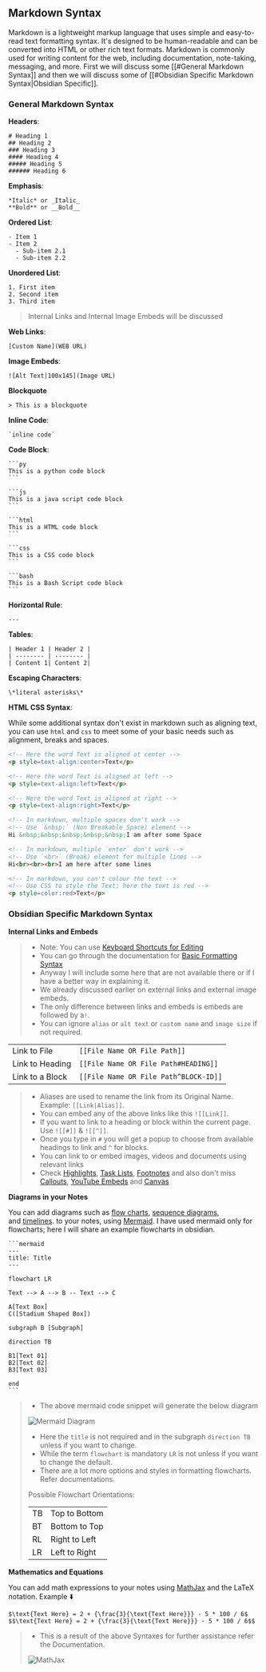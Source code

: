 ## Markdown Syntax

Markdown is a lightweight markup language that uses simple and easy-to-read text formatting syntax. It's designed to be human-readable and can be converted into HTML or other rich text formats. Markdown is commonly used for writing content for the web, including documentation, note-taking, messaging, and more. First we will discuss some [[#General Markdown Syntax]] and then we will discuss some of [[#Obsidian Specific Markdown Syntax|Obsidian Specific]].

### General Markdown Syntax

**Headers**:

```
# Heading 1
## Heading 2
### Heading 3
#### Heading 4
##### Heading 5
###### Heading 6
```

**Emphasis**:

```
*Italic* or _Italic_
**Bold** or __Bold__
```

**Ordered List**:

```
- Item 1
- Item 2
  - Sub-item 2.1
  - Sub-item 2.2
```

**Unordered List**:

```
1. First item
2. Second item
3. Third item
```


>  Internal Links and Internal Image Embeds will be discussed


**Web Links**: 

```
[Custom Name](WEB URL)
```

**Image Embeds**:

```
![Alt Text|100x145](Image URL)
```

**Blockquote**

```
> This is a blockquote
```

**Inline Code**:

```
`inline code`
```

**Code Block**:

````
```py
This is a python code block
```

```js
This is a java script code block
```

```html
This is a HTML code block
```

```css
This is a CSS code block
```

```bash
This is a Bash Script code block
```
````

**Horizontal Rule**:

```
---
```

**Tables**:

```
| Header 1 | Header 2 |
| -------- | -------- |
| Content 1| Content 2|
```

**Escaping Characters**:
```
\*literal asterisks\*
```

**HTML CSS Syntax**: 

While some additional syntax don't exist in markdown such as aligning text, you can use `html` and `css` to meet some of your basic needs such as alignment, breaks and spaces.


```html
<!-- Here the word Text is aligned at center -->
<p style=text-align:center>Text</p>

<!-- Here the word Text is aligned at left -->
<p style=text-align:left>Text</p>

<!-- Here the word Text is aligned at right -->
<p style=text-align:right>Text</p>

<!-- In markdown, multiple spaces don't work -->
<!-- Use `&nbsp;` (Non Breakable Space) element -->
Hi &nbsp;&nbsp;&nbsp;&nbsp;&nbsp;I am after some Space

<!-- In markdown, multiple `enter` don't work -->
<!-- Use `<br>` (Break) element for multiple lines -->
Hi<br><br><br>I am here after some lines

<!-- In markdown, you can't colour the text -->
<!-- Use CSS to style the Text; here the text is red -->
<p style=color:red>Text</p>
```


### Obsidian Specific Markdown Syntax

**Internal Links and Embeds**

> - Note: You can use [Keyboard Shortcuts for Editing](https://help.obsidian.md/Editing+and+formatting/Keyboard+shortcuts+for+editing)
> - You can go through the documentation for [Basic Formatting Syntax](https://help.obsidian.md/Editing+and+formatting/Basic+formatting+syntax#Code+blocks)
> - Anyway I will include some here that are not available there or if I have a better way in explaining it.
> - We already discussed earlier on external links and external image embeds.
> - The only difference between links and embeds is embeds are followed by a`!`.
> - You can ignore `alias` or `alt text` or `custom name` and `image size` if not required.

| | |
-|-
Link to File | `[[File Name OR File Path]]` | `[[File Name or File Path\|Alias]]`
Link to Heading | `[[File Name OR File Path#HEADING]]`
Link to a Block | `[[File Name OR File Path^BLOCK-ID]]`

> - Aliases are used to rename the link from its Original Name. Example: `[[Link|Alias]]`.
> - You can embed any of the above links like this `![[Link]]`.
> - If you want to link to a heading or block within the current page. Use `![[#]]` & `![[^]]`.
> - Once you type in `#` you will get a popup to choose from available headings to link and `^` for blocks.
> - You can link to or embed images, videos and documents using relevant links
> - Check [Highlights](https://help.obsidian.md/Editing+and+formatting/Basic+formatting+syntax#Bold%2C+italics%2C+highlights), [Task Lists](https://help.obsidian.md/Editing+and+formatting/Basic+formatting+syntax#Task+lists), [Footnotes](https://help.obsidian.md/Editing+and+formatting/Basic+formatting+syntax#Footnotes) and also don't miss [Callouts](https://help.obsidian.md/Editing+and+formatting/Callouts), [YouTube Embeds](https://help.obsidian.md/Editing+and+formatting/Embedding+web+pages#Embed+a+YouTube+video) and [Canvas](https://youtu.be/eHI-Szjpafk?si=ff2xdmivUVOESRa7)

**Diagrams in your Notes**

You can add diagrams such as [flow charts](https://mermaid.js.org/syntax/flowchart.html), [sequence diagrams](https://mermaid.js.org/syntax/sequenceDiagram.html), and [timelines](https://mermaid.js.org/syntax/timeline.html). to your notes, using [Mermaid](https://mermaid-js.github.io/).
I have used mermaid only for flowcharts; here I will share an example flowcharts in obsidian.

````
```mermaid
---
title: Title
---

flowchart LR

Text --> A --> B -- Text --> C

A[Text Box]
C([Stadium Shaped Box])

subgraph B [Subgraph]

direction TB

B1[Text 01]
B2[Text 02]
B3[Text 03]

end
```
````

> - The above mermaid code snippet will generate the below diagram
> 
> ![Mermaid Diagram](https://github.com/zak-admin/My-Obsidian-Vault/blob/main/Images/Mermaid%20Diagram.png)
> - Here the `title` is not required and in the subgraph `direction TB` unless if you want to change.
> - While the term `flowchart` is mandatory `LR` is not unless if you want to change the default.
> - There are a lot more options and styles in formatting flowcharts. Refer documentations.
> 
> Possible Flowchart Orientations:
> 
> | | |
> --|--
> TB | Top to Bottom
> BT | Bottom to Top
> RL | Right to Left
> LR | Left to Right

**Mathematics and Equations**

You can add math expressions to your notes using [MathJax](http://docs.mathjax.org/en/latest/basic/mathjax.html) and the LaTeX notation. Example ⬇️

```mathJax
$\text{Text Here} = 2 + {\frac{3}{\text{Text Here}}} - 5 * 100 / 6$
$$\text{Text Here} = 2 + {\frac{3}{\text{Text Here}}} - 5 * 100 / 6$$
```

> - This is a result of the above Syntaxes for further assistance refer the Documentation.
> 
> ![MathJax](https://github.com/zak-admin/My-Obsidian-Vault/blob/main/Images/MathJax.png)
